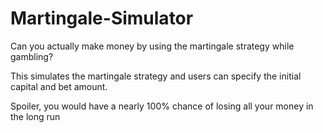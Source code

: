# Martingale-Simulator
Can you actually make money by using the martingale strategy while gambling?

This simulates the martingale strategy and users can specify the initial capital and bet amount.


Spoiler, you would have a nearly 100% chance of losing all your money in the long run
